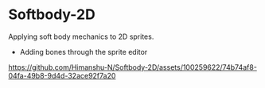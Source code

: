 # Softbody-2D
 Applying soft body mechanics to 2D sprites.

 - Adding bones through the sprite editor

https://github.com/Himanshu-N/Softbody-2D/assets/100259622/74b74af8-04fa-49b8-9d4d-32ace92f7a20

